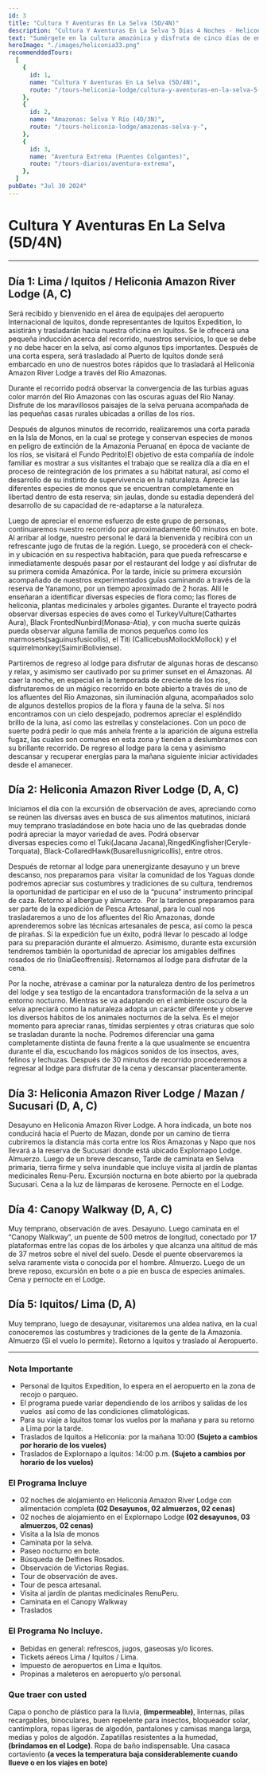 ```yaml
---
id: 3
title: "Cultura Y Aventuras En La Selva (5D/4N)"
description: "Cultura Y Aventuras En La Selva 5 Días 4 Noches - Heliconia Lodge"
text: "Sumérgete en la cultura amazónica y disfruta de cinco días de emocionantes aventuras en plena selva."
heroImage: "./images/heliconia33.png"
recommenddedTours:
  [
    {
      id: 1,
      name: "Cultura Y Aventuras En La Selva (5D/4N)",
      route: "/tours-heliconia-lodge/cultura-y-aventuras-en-la-selva-5-dias-4-noches",
    },
    {
      id: 2,
      name: "Amazonas: Selva Y Río (4D/3N)",
      route: "/tours-heliconia-lodge/amazonas-selva-y-",
    },
    {
      id: 3,
      name: "Aventura Extrema (Puentes Colgantes)",
      route: "/tours-diarios/aventura-extrema",
    },
  ]
pubDate: "Jul 30 2024"
---
```


# Cultura Y Aventuras En La Selva (5D/4N)

---

## Día 1: Lima / Iquitos / Heliconia Amazon River Lodge (A, C)

Será recibido y bienvenido en el área de equipajes del aeropuerto Internacional de Iquitos, donde representantes de Iquitos Expedition, lo asistirán y trasladarán hacia nuestra oficina en Iquitos. Se le ofrecerá una pequeña inducción acerca del recorrido, nuestros servicios, lo que se debe y no debe hacer en la selva, así como algunos tips importantes. Después de una corta espera, será trasladado al Puerto de Iquitos donde será embarcado en uno de nuestros botes rápidos que lo trasladará al Heliconia Amazon River Lodge a través del Rio Amazonas.

Durante el recorrido podrá observar la convergencia de las turbias aguas color marrón del Rio Amazonas con las oscuras aguas del Rio Nanay. Disfrute de los maravillosos paisajes de la selva peruana acompañada de las pequeñas casas rurales ubicadas a orillas de los ríos.

Después de algunos minutos de recorrido, realizaremos una corta parada en la Isla de Monos, en la cual se protege y conservan especies de monos en peligro de extinción de la Amazonia Peruana( en época de vaciante de los ríos, se visitará el Fundo Pedrito)El objetivo de esta compañía de índole familiar es mostrar a sus visitantes el trabajo que se realiza día a día en el proceso de reintegración de los primates a su hábitat natural, así como el desarrollo de su instinto de supervivencia en la naturaleza. Aprecie las diferentes especies de monos que se encuentran completamente en libertad dentro de esta reserva; sin jaulas, donde su estadía dependerá del desarrollo de su capacidad de re-adaptarse a la naturaleza.

Luego de apreciar el enorme esfuerzo de este grupo de personas, continuaremos nuestro recorrido por aproximadamente 60 minutos en bote. Al arribar al lodge, nuestro personal le dará la bienvenida y recibirá con un refrescante jugo de frutas de la región. Luego, se procederá con el check-in y ubicación en su respectiva habitación, para que pueda refrescarse e inmediatamente después pasar por el restaurant del lodge y así disfrutar de su primera comida Amazónica.
Por la tarde, inicie su primera excursión acompañado de nuestros experimentados guías caminando a través de la reserva de Yanamono, por un tiempo aproximado de 2 horas. Allí le enseñaran a identificar diversas especies de flora como; las flores de heliconia, plantas medicinales y arboles gigantes. Durante el trayecto podrá observar diversas especies de aves como el TurkeyVulture(Cathartes Aura), Black FrontedNunbird(Monasa-Atia), y con mucha suerte quizás pueda observar alguna familia de monos pequeños como los marmosets(saguinusfusicollis), el Titi (CallicebusMollockMollock) y el squirrelmonkey(SaimiriBoliviense).

Partiremos de regreso al lodge para disfrutar de algunas horas de descanso y relax, y asimismo ser cautivado por su primer sunset en el Amazonas. Al caer la noche, en especial en la temporada de creciente de los ríos, disfrutaremos de un mágico recorrido en bote abierto a través de uno de los afluentes del Rio Amazonas, sin iluminación alguna, acompañados solo de algunos destellos propios de la flora y fauna de la selva. Si nos encontramos con un cielo despejado, podremos apreciar el espléndido brillo de la luna, así como las estrellas y constelaciones. Con un poco de suerte podrá pedir lo que más anhela frente a la aparición de alguna estrella fugaz, las cuales son comunes en esta zona y tienden a deslumbrarnos con su brillante recorrido. De regreso al lodge para la cena y asimismo descansar y recuperar energías para la mañana siguiente iniciar actividades desde el amanecer.

## Día 2: Heliconia Amazon River Lodge (D, A, C)

Iniciamos el día con la excursión de observación de aves, apreciando como se reúnen las diversas aves en busca de sus alimentos matutinos, iniciará muy temprano trasladándose en bote hacia uno de las quebradas donde podrá apreciar la mayor variedad de aves. Podrá observar diversas especies como el Tuki(Jacana Jacana),RingedKingfisher(Ceryle-Torquata), Black-CollaredHawk(Busarellusnigricollis), entre otros.

Después de retornar al lodge para unenergizante desayuno y un breve descanso, nos preparamos para  visitar la comunidad de los Yaguas donde podremos apreciar sus costumbres y tradiciones de su cultura, tendremos la oportunidad de participar en el uso de la “pucuna” instrumento principal de caza. Retorno al albergue y almuerzo.  Por la tardenos preparamos para ser parte de la expedición de Pesca Artesanal, para lo cual nos trasladaremos a uno de los afluentes del Rio Amazonas, donde aprenderemos sobre las técnicas artesanales de pesca, así como la pesca de pirañas. Si la expedición fue un éxito, podrá llevar lo pescado al lodge para su preparación durante el almuerzo. Asimismo, durante esta excursión tendremos también la oportunidad de apreciar los amigables delfines rosados de rio (IniaGeoffrensis). Retornamos al lodge para disfrutar de la cena.

Por la noche, atrévase a caminar por la naturaleza dentro de los perímetros del lodge y sea testigo de la encantadora transformación de la selva a un entorno nocturno. Mientras se va adaptando en el ambiente oscuro de la selva apreciará como la naturaleza adopta un carácter diferente y observe los diversos hábitos de los animales nocturnos de la selva. Es el mejor momento para apreciar ranas, tímidas serpientes y otras criaturas que solo se trasladan durante la noche. Podremos diferenciar una gama completamente distinta de fauna frente a la que usualmente se encuentra durante el día, escuchando los mágicos sonidos de los insectos, aves, felinos y lechuzas. Después de 30 minutos de recorrido procederemos a regresar al lodge para disfrutar de la cena y descansar placenteramente.

## Día 3: Heliconia Amazon River Lodge / Mazan / Sucusari (D, A, C)

Desayuno en Heliconia Amazon River Lodge. A hora indicada, un bote nos conducirá hacia el Puerto de Mazan, donde por un camino de tierra cubriremos la distancia más corta entre los Ríos Amazonas y Napo que nos llevará a la reserva de Sucusari donde está ubicado Explornapo Lodge. Almuerzo. Luego de un breve descanso, Tarde de caminata en Selva primaria, tierra firme y selva inundable que incluye visita al jardín de plantas medicinales Renu-Peru. Excursión nocturna en bote abierto por la quebrada Sucusari. Cena a la luz de lámparas de kerosene. Pernocte en el Lodge.

## Día 4: Canopy Walkway (D, A, C)

Muy temprano, observación de aves. Desayuno. Luego caminata en el “Canopy Walkway”, un puente de 500 metros de longitud, conectado por 17 plataformas entre las copas de los árboles y que alcanza una altitud de más de 37 metros sobre el nivel del suelo. Desde el puente observaremos la selva raramente vista o conocida por el hombre. Almuerzo. Luego de un breve reposo, excursión en bote o a pie en busca de especies animales. Cena y pernocte en el Lodge.

## Día 5: Iquitos/ Lima (D, A)

Muy temprano, luego de desayunar, visitaremos una aldea nativa, en la cual conoceremos las costumbres y tradiciones de la gente de la Amazonía. Almuerzo (Si el vuelo lo permite). Retorno a Iquitos y traslado al Aeropuerto.

---

### Nota Importante

- Personal de Iquitos Expedition, lo espera en el aeropuerto en la zona de recojo o parqueo.
- El programa puede variar dependiendo de los arribos y salidas de los vuelos  así como de las condiciones climatológicas.
- Para su viaje a Iquitos tomar los vuelos por la mañana y para su retorno a Lima por la tarde.
- Traslados de Iquitos a Heliconia: por la mañana 10:00 **(Sujeto a cambios por horario de los vuelos)**
- Traslados de Explornapo a Iquitos: 14:00 p.m. **(Sujeto a cambios por horario de los vuelos)**

### El Programa Incluye

- 02 noches de alojamiento en Heliconia Amazon River Lodge con alimentación completa **(02 Desayunos, 02 almuerzos, 02 cenas)**
- 02 noches de alojamiento en el Explornapo Lodge **(02 desayunos, 03 almuerzos, 02 cenas)**
- Visita a la Isla de monos
- Caminata por la selva.
- Paseo nocturno en bote.
- Búsqueda de Delfines Rosados.
- Observación de Victorias Regias.
- Tour de observación de aves.
- Tour de pesca artesanal.
- Visita al jardín de plantas medicinales RenuPeru.
- Caminata en el Canopy Walkway
- Traslados

### El Programa No Incluye.

- Bebidas en general: refrescos, jugos, gaseosas y/o licores.
- Tickets aéreos Lima / Iquitos / Lima.
- Impuesto de aeropuertos en Lima e Iquitos.
- Propinas a maleteros en aeropuerto y/o personal.

### Que traer con usted

Capa o poncho de plástico para la lluvia, **(impermeable)**, linternas, pilas recargables, binoculares, buen repelente para insectos, bloqueador solar, cantimplora, ropas ligeras de algodón, pantalones y camisas manga larga, medias y polos de algodón. Zapatillas resistentes a la humedad, **(brindamos en el Lodge)**. Ropa de baño indispensable. Una casaca cortaviento **(a veces la temperatura baja considerablemente cuando llueve o en los viajes en bote)**